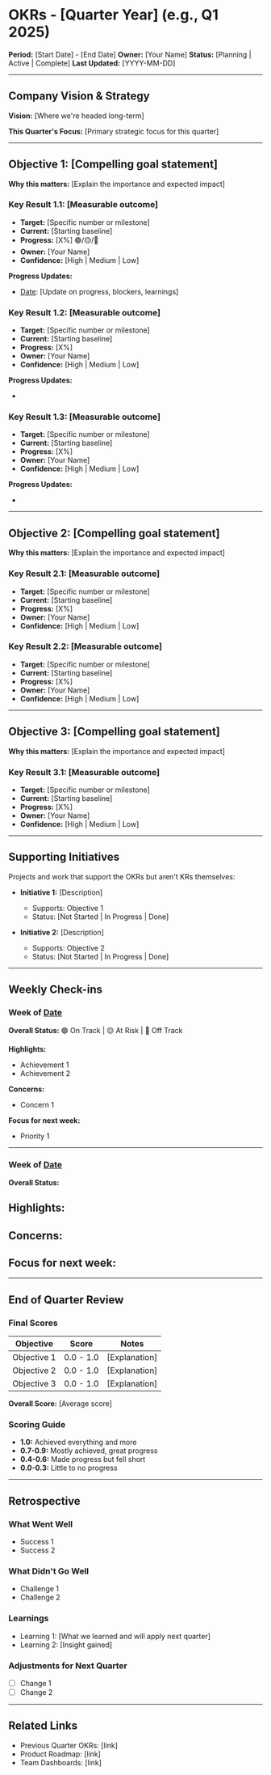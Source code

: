 # OKRs - [Quarter Year] (e.g., Q1 2025)

**Period:** [Start Date] - [End Date]
**Owner:** [Your Name]
**Status:** [Planning | Active | Complete]
**Last Updated:** [YYYY-MM-DD]

---

## Company Vision & Strategy

**Vision:** [Where we're headed long-term]

**This Quarter's Focus:** [Primary strategic focus for this quarter]

---

## Objective 1: [Compelling goal statement]

**Why this matters:** [Explain the importance and expected impact]

### Key Result 1.1: [Measurable outcome]
- **Target:** [Specific number or milestone]
- **Current:** [Starting baseline]
- **Progress:** [X%] 🟢/🟡/🔴
- **Owner:** [Your Name]
- **Confidence:** [High | Medium | Low]

**Progress Updates:**
- [Date]: [Update on progress, blockers, learnings]

### Key Result 1.2: [Measurable outcome]
- **Target:** [Specific number or milestone]
- **Current:** [Starting baseline]
- **Progress:** [X%]
- **Owner:** [Your Name]
- **Confidence:** [High | Medium | Low]

**Progress Updates:**
- [Date]: [Update]

### Key Result 1.3: [Measurable outcome]
- **Target:** [Specific number or milestone]
- **Current:** [Starting baseline]
- **Progress:** [X%]
- **Owner:** [Your Name]
- **Confidence:** [High | Medium | Low]

**Progress Updates:**
- [Date]: [Update]

---

## Objective 2: [Compelling goal statement]

**Why this matters:** [Explain the importance and expected impact]

### Key Result 2.1: [Measurable outcome]
- **Target:** [Specific number or milestone]
- **Current:** [Starting baseline]
- **Progress:** [X%]
- **Owner:** [Your Name]
- **Confidence:** [High | Medium | Low]

### Key Result 2.2: [Measurable outcome]
- **Target:** [Specific number or milestone]
- **Current:** [Starting baseline]
- **Progress:** [X%]
- **Owner:** [Your Name]
- **Confidence:** [High | Medium | Low]

---

## Objective 3: [Compelling goal statement]

**Why this matters:** [Explain the importance and expected impact]

### Key Result 3.1: [Measurable outcome]
- **Target:** [Specific number or milestone]
- **Current:** [Starting baseline]
- **Progress:** [X%]
- **Owner:** [Your Name]
- **Confidence:** [High | Medium | Low]

---

## Supporting Initiatives

Projects and work that support the OKRs but aren't KRs themselves:

- **Initiative 1:** [Description]
  - Supports: Objective 1
  - Status: [Not Started | In Progress | Done]

- **Initiative 2:** [Description]
  - Supports: Objective 2
  - Status: [Not Started | In Progress | Done]

---

## Weekly Check-ins

### Week of [Date]
**Overall Status:** 🟢 On Track | 🟡 At Risk | 🔴 Off Track

**Highlights:**
- Achievement 1
- Achievement 2

**Concerns:**
- Concern 1

**Focus for next week:**
- Priority 1

---

### Week of [Date]
**Overall Status:**

**Highlights:**
-

**Concerns:**
-

**Focus for next week:**
-

---

## End of Quarter Review

### Final Scores

| Objective | Score | Notes |
|-----------|-------|-------|
| Objective 1 | 0.0 - 1.0 | [Explanation] |
| Objective 2 | 0.0 - 1.0 | [Explanation] |
| Objective 3 | 0.0 - 1.0 | [Explanation] |

**Overall Score:** [Average score]

### Scoring Guide
- **1.0:** Achieved everything and more
- **0.7-0.9:** Mostly achieved, great progress
- **0.4-0.6:** Made progress but fell short
- **0.0-0.3:** Little to no progress

---

## Retrospective

### What Went Well
- Success 1
- Success 2

### What Didn't Go Well
- Challenge 1
- Challenge 2

### Learnings
- Learning 1: [What we learned and will apply next quarter]
- Learning 2: [Insight gained]

### Adjustments for Next Quarter
- [ ] Change 1
- [ ] Change 2

---

## Related Links

- Previous Quarter OKRs: [link]
- Product Roadmap: [link]
- Team Dashboards: [link]
